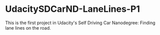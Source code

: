 # UdacitySDCarND-LaneLines-P1
This is the first project in Udacity's Self Driving Car Nanodegree: Finding lane lines on the road.
